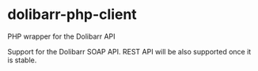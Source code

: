 # dolibarr-php-client
PHP wrapper for the Dolibarr API

Support for the Dolibarr SOAP API.
REST API will be also supported once it is stable.
